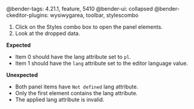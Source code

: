 @bender-tags: 4.21.1, feature, 5410
@bender-ui: collapsed
@bender-ckeditor-plugins: wysiwygarea, toolbar, stylescombo


1. Click on the Styles combo box to open the panel elements.
2. Look at the dropped data.

**Expected**

* Item 0 should have the lang attribute set to `pl`.
* Item 1 should have the `lang` attribute set to the editor language value.

**Unexpected**

* Both panel items have `Not defined` lang attribute.
* Only the first element contains the lang attribute.
* The applied lang attribute is invalid.
